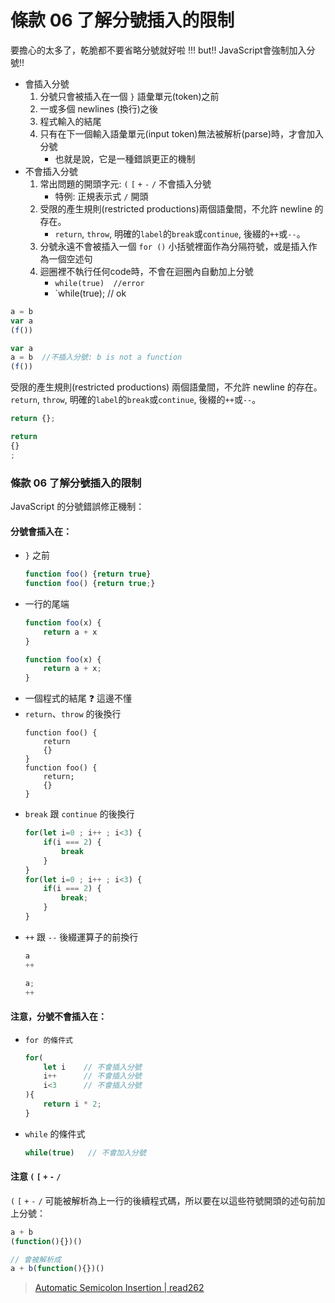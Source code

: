 # 條款 06 了解分號插入的限制

要擔心的太多了，乾脆都不要省略分號就好啦 !!!
but!!
JavaScript會強制加入分號!!

- 會插入分號
    1. 分號只會被插入在一個 `}` 語彙單元(token)之前
    2. 一或多個 newlines (換行)之後
    3. 程式輸入的結尾
    4. 只有在下一個輸入語彙單元(input token)無法被解析(parse)時，才會加入分號
        - 也就是說，它是一種錯誤更正的機制
- 不會插入分號
    1. 常出問題的開頭字元: `(` `[` `+` `-` `/` 不會插入分號
        - 特例: 正規表示式 `/` 開頭
    2. 受限的產生規則(restricted productions)兩個語彙間，不允許 newline 的存在。
        - `return`, `throw`, 明確的`label`的`break`或`continue`, 後綴的`++`或`--`。
    3. 分號永遠不會被插入一個 `for ()` 小括號裡面作為分隔符號，或是插入作為一個空述句
    4. 迴圈裡不執行任何code時，不會在迴圈內自動加上分號
        - `while(true)  //error`
        - `while(true); // ok

```javascript
a = b
var a
(f())
```

```javascript
var a
a = b  //不插入分號: b is not a function 
(f())
```


受限的產生規則(restricted productions)
兩個語彙間，不允許 newline 的存在。
`return`, `throw`, 明確的`label`的`break`或`continue`, 後綴的`++`或`--`。

```javascript
return {};
```

```javascript
return
{}
;
```

### 條款 06 了解分號插入的限制
JavaScript 的分號錯誤修正機制：
#### 分號會插入在：
- `}` 之前
    ```javascript
    function foo() {return true}
    function foo() {return true;}
    ```
- 一行的尾端
    ```javascript
    function foo(x) { 
        return a + x
    }

    function foo(x) { 
        return a + x;
    }
    ```
- 一個程式的結尾
    :question: 這邊不懂
- `return`、`throw` 的後換行
    ```javascripte=
    function foo() {
        return
        {}
    }
    function foo() {
        return;
        {}
    }
    ```
- `break` 跟 `continue` 的後換行
    ```javascript
    for(let i=0 ; i++ ; i<3) {
        if(i === 2) {
            break
        }
    }
    for(let i=0 ; i++ ; i<3) {
        if(i === 2) {
            break;
        }
    }
    ```
- `++` 跟 `--` 後綴運算子的前換行
    ```javascript
    a
    ++
    
    a;
    ++
    ```
#### 注意，分號不會插入在：
- `for 的條件式`
    ```javascript
    for(
        let i    // 不會插入分號
        i++      // 不會插入分號
        i<3      // 不會插入分號
    ){
        return i * 2;
    }
    ```
- `while` 的條件式
    ```javascript
    while(true)   // 不會加入分號
    ```
#### 注意 `(` `[` `+` `-` `/` 
`(` `[` `+` `-` `/` 可能被解析為上一行的後續程式碼，所以要在以這些符號開頭的述句前加上分號：

```javascript
a + b
(function(){})()

// 會被解析成
a + b(function(){})()
```
> [Automatic Semicolon Insertion | read262](https://read262.netlify.app/ecmascript-language-lexical-grammar/automatic-semicolon-insertion#sec-rules-of-automatic-semicolon-insertion)
